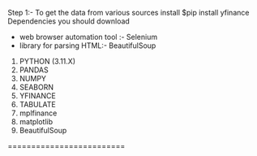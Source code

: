 

Step 1:- To get the data from various sources install
$pip install yfinance
Dependencies you should download

* web browser automation tool :- Selenium
* library for parsing HTML:- BeautifulSoup

1. PYTHON (3.11.X)
2. PANDAS
3. NUMPY
4. SEABORN
5. YFINANCE
6. TABULATE
7. mplfinance
8. matplotlib
9. BeautifulSoup
  

=========================

